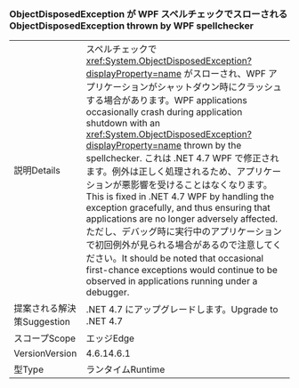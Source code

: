 ### <a name="objectdisposedexception-thrown-by-wpf-spellchecker"></a><span data-ttu-id="d886a-101">ObjectDisposedException が WPF スペルチェックでスローされる</span><span class="sxs-lookup"><span data-stu-id="d886a-101">ObjectDisposedException thrown by WPF spellchecker</span></span>

|   |   |
|---|---|
|<span data-ttu-id="d886a-102">説明</span><span class="sxs-lookup"><span data-stu-id="d886a-102">Details</span></span>|<span data-ttu-id="d886a-103">スペルチェックで <xref:System.ObjectDisposedException?displayProperty=name> がスローされ、WPF アプリケーションがシャットダウン時にクラッシュする場合があります。</span><span class="sxs-lookup"><span data-stu-id="d886a-103">WPF applications occasionally crash during application shutdown with an <xref:System.ObjectDisposedException?displayProperty=name> thrown by the spellchecker.</span></span> <span data-ttu-id="d886a-104">これは .NET 4.7 WPF で修正されます。例外は正しく処理されるため、アプリケーションが悪影響を受けることはなくなります。</span><span class="sxs-lookup"><span data-stu-id="d886a-104">This is fixed in .NET 4.7 WPF by handling the exception gracefully, and thus ensuring that applications are no longer adversely affected.</span></span> <span data-ttu-id="d886a-105">ただし、デバッグ時に実行中のアプリケーションで初回例外が見られる場合があるので注意してください。</span><span class="sxs-lookup"><span data-stu-id="d886a-105">It should be noted that occasional first-chance exceptions would continue to be observed in applications running under a debugger.</span></span>|
|<span data-ttu-id="d886a-106">提案される解決策</span><span class="sxs-lookup"><span data-stu-id="d886a-106">Suggestion</span></span>|<span data-ttu-id="d886a-107">.NET 4.7 にアップグレードします。</span><span class="sxs-lookup"><span data-stu-id="d886a-107">Upgrade to .NET 4.7</span></span>|
|<span data-ttu-id="d886a-108">スコープ</span><span class="sxs-lookup"><span data-stu-id="d886a-108">Scope</span></span>|<span data-ttu-id="d886a-109">エッジ</span><span class="sxs-lookup"><span data-stu-id="d886a-109">Edge</span></span>|
|<span data-ttu-id="d886a-110">Version</span><span class="sxs-lookup"><span data-stu-id="d886a-110">Version</span></span>|<span data-ttu-id="d886a-111">4.6.1</span><span class="sxs-lookup"><span data-stu-id="d886a-111">4.6.1</span></span>|
|<span data-ttu-id="d886a-112">型</span><span class="sxs-lookup"><span data-stu-id="d886a-112">Type</span></span>|<span data-ttu-id="d886a-113">ランタイム</span><span class="sxs-lookup"><span data-stu-id="d886a-113">Runtime</span></span>|

